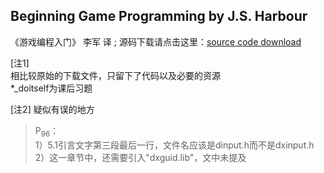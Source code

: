 ## Beginning Game Programming by J.S. Harbour

《游戏编程入门》 李军 译 ; 源码下载请点击这里：[source code download](http://jharbour.com/book%20resources/BGP4E_resources.zip)

[注1]<br>
相比较原始的下载文件，只留下了代码以及必要的资源<br>
\*_doitself为课后习题<br>

[注2] 疑似有误的地方<br>
> P<sub>96</sub>： <br>
> 1）5.1引言文字第三段最后一行，文件名应该是dinput.h而不是dxinput.h<br>
> 2）这一章节中，还需要引入"dxguid.lib"，文中未提及<br>


